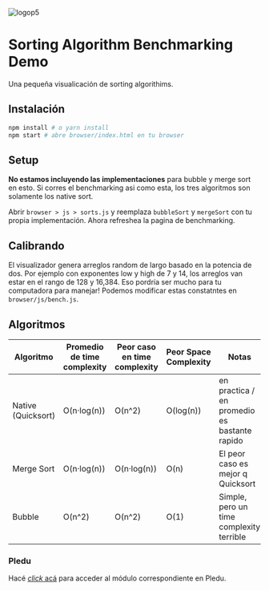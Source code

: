 
![logop5](https://p5-hall-of-fame.s3.amazonaws.com/p5logo.png)

# Sorting Algorithm Benchmarking Demo

Una pequeña visualicación de sorting algorithims.

## Instalación

```sh
npm install # o yarn install
npm start # abre browser/index.html en tu browser
```

## Setup

**No estamos incluyendo las implementaciones** para bubble y merge sort en esto. Si corres el benchmarking asi como esta, los tres algoritmos son solamente los native sort. 

Abrir `browser > js > sorts.js` y reemplaza `bubbleSort` y `mergeSort` con tu propia implementación. Ahora refreshea la pagina de benchmarking.

## Calibrando

El visualizador genera arreglos random de largo basado en la potencia de dos. Por ejemplo con exponentes low y high  de 7 y 14, los arreglos van estar en el rango de 128 y 16,384. Eso pordría ser mucho para tu computadora para manejar! Podemos modificar estas constatntes en `browser/js/bench.js`.

## Algoritmos

Algoritmo | Promedio de time complexity | Peor caso en time complexity  | Peor Space Complexity | Notas
--- | --- | --- | --- | ---
Native (Quicksort) | O(n·log(n)) | O(n^2) | O(log(n)) | en practica / en promedio es bastante rapido
Merge Sort | O(n·log(n)) | O(n·log(n)) | O(n) | El peor caso es mejor q Quicksort
Bubble | O(n^2) | O(n^2) | O(1) | Simple, pero un time complexity terrible

### Pledu

Hacé [_click_ acá](https://pledu.plataforma5.la/bootcamp/03---sorting/objetivos-21aa832d) para acceder al módulo correspondiente en Pledu.
